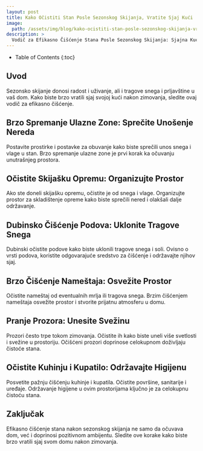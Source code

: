 ```yaml
---
layout: post
title: Kako Očistiti Stan Posle Sezonskog Skijanja, Vratite Sjaj Kući
image: 
  path: /assets/img/blog/kako-ocistiti-stan-posle-sezonskog-skijanja-vratite-sjaj-kuci_dubinsko_pranje_ba.png
description: >
  Vodič za Efikasno Čišćenje Stana Posle Sezonskog Skijanja: Sjajna Kuća Nakon Zimovanja
---
```



- Table of Contents
{:toc}


## Uvod
Sezonsko skijanje donosi radost i uživanje, ali i tragove snega i prljavštine u vaš dom. Kako biste brzo vratili sjaj svojoj kući nakon zimovanja, sledite ovaj vodič za efikasno čišćenje.


## Brzo Spremanje Ulazne Zone: Sprečite Unošenje Nereda

Postavite prostirke i postavke za obuvanje kako biste sprečili unos snega i vlage u stan. Brzo spremanje ulazne zone je prvi korak ka očuvanju unutrašnjeg prostora.


## Očistite Skijašku Opremu: Organizujte Prostor

Ako ste doneli skijašku opremu, očistite je od snega i vlage. Organizujte prostor za skladištenje opreme kako biste sprečili nered i olakšali dalje održavanje.


## Dubinsko Čišćenje Podova: Uklonite Tragove Snega

Dubinski očistite podove kako biste uklonili tragove snega i soli. Ovisno o vrsti podova, koristite odgovarajuće sredstvo za čišćenje i održavajte njihov sjaj.


## Brzo Čišćenje Nameštaja: Osvežite Prostor

Očistite nameštaj od eventualnih mrlja ili tragova snega. Brzim čišćenjem nameštaja osvežite prostor i stvorite prijatnu atmosferu u domu.


## Pranje Prozora: Unesite Svežinu

Prozori često trpe tokom zimovanja. Očistite ih kako biste uneli više svetlosti i svežine u prostoriju. Očišćeni prozori doprinose celokupnom doživljaju čistoće stana.


## Očistite Kuhinju i Kupatilo: Održavajte Higijenu

Posvetite pažnju čišćenju kuhinje i kupatila. Očistite površine, sanitarije i uređaje. Održavanje higijene u ovim prostorijama ključno je za celokupnu čistoću stana.


## Zaključak

Efikasno čišćenje stana nakon sezonskog skijanja ne samo da očuvava dom, već i doprinosi pozitivnom ambijentu. Sledite ove korake kako biste brzo vratili sjaj svom domu nakon zimovanja.
